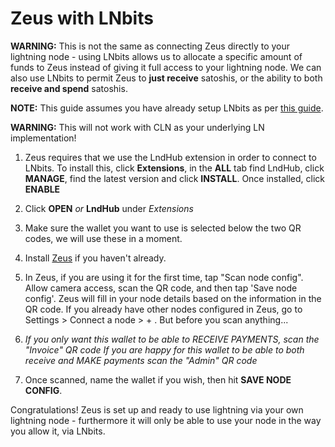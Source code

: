 # Zeus with LNbits

**WARNING:** This is not the same as connecting Zeus directly to your lightning node - using LNbits allows us to allocate a specific amount of funds to Zeus instead of giving it full access to your lightning node. We can also use LNbits to permit Zeus to **just receive** satoshis, or the ability to both **receive and spend** satoshis.

**NOTE:** This guide assumes you have already setup LNbits as per [this guide](../instructions.md).

**WARNING:** This will not work with CLN as your underlying LN implementation!


1. Zeus requires that we use the LndHub extension in order to connect to LNbits. To install this, click **Extensions**, in the **ALL** tab find LndHub, click **MANAGE**, find the latest version and click **INSTALL**. Once installed, click **ENABLE**

1. Click **OPEN** *or* **LndHub** under *Extensions*

1. Make sure the wallet you want to use is selected below the two QR codes, we will use these in a moment.


1. Install [Zeus](https://zeusln.app/) if you haven't already.

1. In Zeus, if you are using it for the first time, tap "Scan node config". Allow camera access, scan the QR code, and then tap 'Save node config'. Zeus will fill in your node details based on the information in the QR code. If you already have other nodes configured in Zeus, go to Settings > Connect a node > + . But before you scan anything...

1. *If you only want this wallet to be able to RECEIVE PAYMENTS, scan the "Invoice" QR code*
   *If you are happy for this wallet to be able to both receive and MAKE payments scan the "Admin" QR code*

1. Once scanned, name the wallet if you wish, then hit **SAVE NODE CONFIG**.


Congratulations! Zeus is set up and ready to use lightning via your own lightning node - furthermore it will only be able to use your node in the way you allow it, via LNbits.
